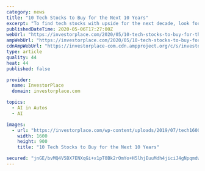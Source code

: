```yaml
---
category: news
title: "10 Tech Stocks to Buy for the Next 10 Years"
excerpt: "To find tech stocks with upside for the next decade, look for companies that are strong now and have a business built for future growth."
publishedDateTime: 2020-05-06T17:27:00Z
webUrl: "https://investorplace.com/2020/05/10-tech-stocks-to-buy-for-the-next-10-years/"
ampWebUrl: "https://investorplace.com/2020/05/10-tech-stocks-to-buy-for-the-next-10-years/amp/"
cdnAmpWebUrl: "https://investorplace-com.cdn.ampproject.org/c/s/investorplace.com/2020/05/10-tech-stocks-to-buy-for-the-next-10-years/amp/"
type: article
quality: 44
heat: 44
published: false

provider:
  name: InvestorPlace
  domain: investorplace.com

topics:
  - AI in Autos
  - AI

images:
  - url: "https://investorplace.com/wp-content/uploads/2019/07/tech1600.jpg"
    width: 1600
    height: 900
    title: "10 Tech Stocks to Buy for the Next 10 Years"

secured: "jnGE/bvMQ4V5BX7ENXqGi+x1pT0Bk2rOmYo+H5lhjEuuMdh4jiciJ4gNpqmdwo3Gnex7e3P98Kn2IraItz1iXdAHwOlTb2KSbRtfPDaLUPp80dUto090nRmeH8/hfjCP+SX2RGV0trXdVBXsOl6hkpZE6GrkOPIL0f4mGuBCyJuTCBMarZw4JdJBICW0AAk1JjtqRXU0f11cfUBQeGKRa0g6DfxVxEQy0CiTyucw+IjvYnGTuz+Q2rwPqYHU+A2y+oXSOxHzLXE1Y8pIRXt9cYAt+AS/lN1fOb6jIpj5BCRyD2iODjdvHeiYFpgS05fJ;Nq/WbLw3iRWSHii+M0MNiA=="
---
```


